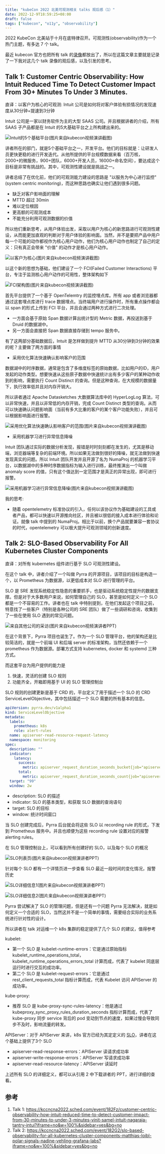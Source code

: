 ```yaml
---
title: "kubeCon 2022 北美可观测相关 talks 观后感（1）"
date: 2022-12-9T18:59:25+08:00
draft: false 
tags: ["kubecon", "o11y", "observability"]
---
```


2022 KubeCon 北美站于十月在底特律召开。可观测性(observability)作为一个热门主题，有多达 7 个 talk。

最近 kubecon 官方也把所有 talk 的[录像](https://www.youtube.com/@cncf)都放出了，所以在这篇文章主要就是记录了一下我对这几个 talk 录像的观后感，以及引发的思考。

## Talk 1: Customer Centric Observability: How Intuit Reduced Time To Detect Customer Impact From 30+ Minutes To Under 3 Minutes.

直译：以客户为核心的可观测: Intuit 公司是如何将对客户体验有损情况的发现速度从30分钟+提速到3分钟

Intuit 公司是一家以财务软件为主的大型 SAAS 公司。并且根据讲者的介绍，所有 SAAS 子产品都是在 Intuit 的5大基础平台之上所构建出来的。

![Intuit的5个基础平台(图片来自kubecon视频演讲截图)](/img/004-kubecon-22-na-o11y-overview-1/intuit-overview.jpg)

讲者所在的部门，就是5个基础平台之一，开发平台。他们的目标就是：让研发人员更快更稳的进行开发迭代。从他所提供的平台规模数据来看（百万核，2000+的微服务，900+团队，6000+开发人员，16000+命名空间），要达成这个目标是非常有挑战的。其中，可观测性建设就是挑战之一。

讲者总结了在优化前，他们的可观测能力建设的思路是 "以服务为中心进行监控" (system centric monitoring)，而这种思路也确实让他们遇到很多问题。

- 缺乏对客户影响面的理解
- MTTD 超过 30min
- 难以定位根因
- 更高额的可观测成本
- 不能充分利用可观测数据的价值

所以他们重新思考，从用户体验出发，采取以用户为核心的新思路进行可观测性建设，从而能更加直观的判断对于用户体验的影响面。当然，并不是要把产品中用户每一个可能的动作都视作为核心用户动作，他们为核心用户动作也制定了自己的定义：只有真正会带来 "价值" 的动作才是核心用户动作。

![以客户为核心(图片来自kubecon视频演讲截图)](/img/004-kubecon-22-na-o11y-overview-1/intuit-custom-centric-observability.jpg)

以这个新的思想为基础，他们建设了一个 FCI(Failed Customer Interactions) 平台，专注于监测核心用户动作的可用性，整体架构如下

![FCI架构图(图片来自kubecon视频演讲截图)](/img/004-kubecon-22-na-o11y-overview-1/intuit-fci-high-level-design.jpg)

首先平台提供了一个基于 OpenTelemtry 的监控埋点库。所有 app 或者浏览器都通过这套埋点库进行 trace 数据埋点。当终端用户进行操作时，所有重点操作都会以 span 的形式上传到 FCI 平台，并且会通过两种方式进行二次处理。

- 一方面会基于原始 Span 数据计算出统计型的 Metric 数据，再投送到基于 Druid 的数据湖中。
- 另一方面会直接把 Span 数据直接存储到 tempo 服务中。

有了这两部分基础数据后，Intuit 是怎样做到提升 MTTD 从30分钟到3分钟的效果的呢？主要做了两方面的事情

- 采用优化算法快速确认影响客户的范围

数据湖中的时序数据，通常是包含了多维度标签的原始数据，比如用户的ID，用户发起的动作类型。想要快速从这些原子数据中快速统计出有多少客户的某种动作收到的影响，需要执行 Count Distinct 的查询。但是这种查询，在大规模的数据量下，执行效率低并且对内存开销大。

所以讲者通过 Apache Datasketches 大数据算法库中的 HyperLogLog 算法，可以非常快速，并且以非常低的内存开销，完成 Count Distinct 类型的查询。从而可以快速确认问题影响面（当前有多大比重的客户的某个客户功能失败），并且可以根据影响面进行报警。

![采用优化算法快速确认影响客户的范围(图片来自kubecon视频演讲截图)](/img/004-kubecon-22-na-o11y-overview-1/intuit-quantify-impact.jpg)


- 采用机器学习进行异常信息降噪

Intuit 团队通过实际的数据分析发现，报错是时时刻刻都在发生的，尤其是移动端，浏览器端等复杂的前端环境。所以如果无法做到很好的降噪，就无法做到快速发现真实的问题。所以 Intuit 团队开发并且开源了名为 NumaProj 的机器学习平台，以数据湖中的多种时序数据指标为输入进行训练，最终推演出一个叫做 anomaly score 的值，只有这个值达到一定范围才是真正的异常出现，即可进行报警。

![采用机器学习进行异常信息降噪(图片来自kubecon视频演讲截图)](/img/004-kubecon-22-na-o11y-overview-1/intuit-quality-signal.jpg)

我的思考: 

- 随着 opentelemetry 标准协议的引入，任何以该协议作为基础建设的工具或者产品，都可以快速以开源推向社区，并且被以很低的接入成本进行体验和论证。就像 talk 中提到的 NumaProj。相比于以前，换个产品就要兼容一套协议的时代，opentelemetry 可以极大提升可观测领域的创新速度。

## Talk 2: SLO-Based Observability For All Kubernetes Cluster Components

直译：对所有 kubernetes 组件进行基于 SLO 可观测性建设。

在这个 talk 中，讲者介绍了一个叫做 Pyrra 的开源项目，该项目的目标是构造一个，以 Prometheus 为数据源，以更低成本对 SLO 进行管理的平台。

SLO 是 SRE 发现系统稳定性隐患的重要抓手，也是驱动系统稳定性提升的数据支撑。但是对于大多数用户来说，如何管理自己的 SLO，甚至是如何定义一个 SLO 都是一个不容易的工作。讲者也在 talk 中特别提到，在他们发起这个项目之前，特意找了一些客户（特别是各种公司的 SRE 团队）做了一些调研和咨询，收集到了一些在使用 SLO 遇到的常见问题。

![来自其他公司的采访(图片来自kubecon视频演讲者PPT)](/img/004-kubecon-22-na-o11y-overview-1/pyrra-interview.jpg)

在这个背景下，Pyrra 项目也诞生了。作为一个 SLO 管理平台，他的架构还是比较简洁的，就是一个前端 UI 和后端 server 的标准架构，当然还依赖于一个 prometheus 作为数据源。部署方式支持 kubernetes, docker 和 systemd 三种方式。

而这套平台为用户提供的能力是

1. 快速，灵活的创建 SLO 规则
2. 功能齐全，开箱即用基于 UI 的 SLO 管理控制台

SLO 规则的创建更新是基于 CRD 的，平台定义了用于描述一个 SLO 的 CRD ServiceLevelObjective，其中包括描述一个 SLO 需要的所有基本的信息。

```yaml
apiVersion: pyrra.dev/v1alpha1
kind: ServiceLevelObjective
metadata:
  labels:
    prometheus: k8s
    role: alert-rules
  name: apiserver-read-resource-request-latency
  namespace: monitoring
spec:
  description: ""
  indicator:
    latency:
      success:
        metric: apiserver_request_duration_seconds_bucket{job="apiserver",scope=~"resource|",verb=~"LIST|GET",le="1"}
      total:
        metric: apiserver_request_duration_seconds_count{job="apiserver",scope=~"resource|",verb=~"LIST|GET"}
  target: "99"
  window: 2w
```

- description: SLO 的描述
- indicator: SLO 的基本类型，和获取 SLO 数据的查询语句
- target: SLO 的目标
- window: 统计时间窗口

当 SLO 创建完成后，Pyrra 后台就会将这些 SLO 以 recording rule 的形式，下发到 Prometheus 服务中。并且也顺便为这些 recording rule 设置对应的报警 alerting rules。

在 SLO 管理控制台上，可以看到所有创建好的 SLO，以及每个 SLO 的概况

![SLO列表页(图片来自kubecon视频演讲者PPT)](/img/004-kubecon-22-na-o11y-overview-1/pyrra-slo-list-page.jpg)

针对每个 SLO 都有一个详情页进一步查看 SLO 最近一段时间的变化情况，报警历史

![SLO详细信息1(图片来自kubecon视频演讲者PPT)](/img/004-kubecon-22-na-o11y-overview-1/pyrra-slo-detail-1.jpg)

![SLO详细信息2(图片来自kubecon视频演讲者PPT)](/img/004-kubecon-22-na-o11y-overview-1/pyrra-slo-detail-2.jpg)

Pyrra 尝试解决了 SLO 的管理问题，但是还有一个问题 Pyrra 无法解决，就是如何定义一个合适的 SLO，当然这并不是一个简单的事情，需要结合实际的业务系统进行针对性的设计。

所以讲者在 talk 对运维一个 k8s 集群的稳定提供了几个 SLO 的建议，值得参考

kubelet: 
- 第一个 SLO 是 kubelet-runtime-errors：它是通过原始指标 kubelet_runtime_operations_total，kubelet_runtime_operations_errors_total 计算而成，代表了 kubelet 同底层运行时进行交互的成功率。
- 第二个 SLO 是 kubelet-request-errors：它是通过 rest_client_requests_total 指标计算而成，代表 Kubelet 访问 APIServer 的成功率。

  
kube-proxy: 
- 推荐 SLO 是 kube-proxy-sync-rules-latency：他是通过 kubeproxy_sync_proxy_rules_duration_seconds 指标计算而成，代表了 kube-proxy 同步 service 背后的 pod 变动到节点的速度，如果过慢会导致同步不及时，影响流量的转发。

APIServer：对于 APIServer 来讲，k8s 官方已经为其定定义的 [SLO](https://github.com/kubernetes/community/blob/master/sig-scalability/slos/slos.md)，讲者在这个基础上提供了3个 SLO
- apiserver-read-response-errors：APIServer 读请求成功率
- apiserver-write-response-errors：APIServer 写请求成功率
- apiserver-read-resource-latency：APIServer 读延时

上述所有 SLO 的详细定义，都可以从引用 2 中下载讲者的 PPT，进行详细的查看。

## 参考
1. Talk 1: https://kccncna2022.sched.com/event/182Fz/customer-centric-observability-how-intuit-reduced-time-to-detect-customer-impact-from-30-minutes-to-under-3-minutes-vinit-samel-intuit-nagaraja-tantry-intui?iframe=no&w=100%&sidebar=yes&bg=no
2. Talk 2: https://kccncna2022.sched.com/event/182G2/slo-based-observability-for-all-kubernetes-cluster-components-matthias-loibl-polar-signals-nadine-vehling-grafana-labs?iframe=no&w=100%&sidebar=yes&bg=no
